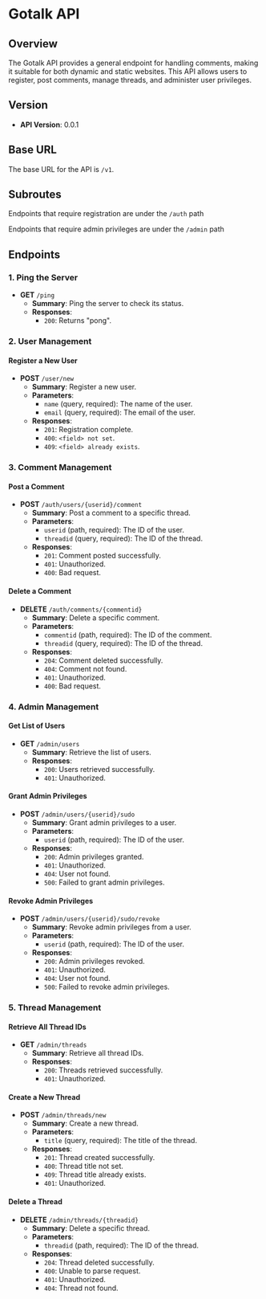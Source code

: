 # Gotalk API

## Overview

The Gotalk API provides a general endpoint for handling comments, making it suitable for both dynamic and static websites. This API allows users to register, post comments, manage threads, and administer user privileges.

## Version

- **API Version**: 0.0.1

## Base URL

The base URL for the API is `/v1`.

## Subroutes

Endpoints that require registration are under the `/auth` path

Endpoints that require admin privileges are under the `/admin` path

## Endpoints

### 1. Ping the Server

- **GET** `/ping`
  - **Summary**: Ping the server to check its status.
  - **Responses**:
    - `200`: Returns "pong".

### 2. User Management

#### Register a New User

- **POST** `/user/new`
  - **Summary**: Register a new user.
  - **Parameters**:
    - `name` (query, required): The name of the user.
    - `email` (query, required): The email of the user.
  - **Responses**:
    - `201`: Registration complete.
    - `400`: `<field> not set`.
    - `409`: `<field> already exists`.

### 3. Comment Management

#### Post a Comment

- **POST** `/auth/users/{userid}/comment`
  - **Summary**: Post a comment to a specific thread.
  - **Parameters**:
    - `userid` (path, required): The ID of the user.
    - `threadid` (query, required): The ID of the thread.
  - **Responses**:
    - `201`: Comment posted successfully.
    - `401`: Unauthorized.
    - `400`: Bad request.

#### Delete a Comment

- **DELETE** `/auth/comments/{commentid}`
  - **Summary**: Delete a specific comment.
  - **Parameters**:
    - `commentid` (path, required): The ID of the comment.
    - `threadid` (query, required): The ID of the thread.
  - **Responses**:
    - `204`: Comment deleted successfully.
    - `404`: Comment not found.
    - `401`: Unauthorized.
    - `400`: Bad request.

### 4. Admin Management

#### Get List of Users

- **GET** `/admin/users`
  - **Summary**: Retrieve the list of users.
  - **Responses**:
    - `200`: Users retrieved successfully.
    - `401`: Unauthorized.

#### Grant Admin Privileges

- **POST** `/admin/users/{userid}/sudo`
  - **Summary**: Grant admin privileges to a user.
  - **Parameters**:
    - `userid` (path, required): The ID of the user.
  - **Responses**:
    - `200`: Admin privileges granted.
    - `401`: Unauthorized.
    - `404`: User not found.
    - `500`: Failed to grant admin privileges.

#### Revoke Admin Privileges

- **POST** `/admin/users/{userid}/sudo/revoke`
  - **Summary**: Revoke admin privileges from a user.
  - **Parameters**:
    - `userid` (path, required): The ID of the user.
  - **Responses**:
    - `200`: Admin privileges revoked.
    - `401`: Unauthorized.
    - `404`: User not found.
    - `500`: Failed to revoke admin privileges.

### 5. Thread Management

#### Retrieve All Thread IDs

- **GET** `/admin/threads`
  - **Summary**: Retrieve all thread IDs.
  - **Responses**:
    - `200`: Threads retrieved successfully.
    - `401`: Unauthorized.

#### Create a New Thread

- **POST** `/admin/threads/new`
  - **Summary**: Create a new thread.
  - **Parameters**:
    - `title` (query, required): The title of the thread.
  - **Responses**:
    - `201`: Thread created successfully.
    - `400`: Thread title not set.
    - `409`: Thread title already exists.
    - `401`: Unauthorized.

#### Delete a Thread

- **DELETE** `/admin/threads/{threadid}`
  - **Summary**: Delete a specific thread.
  - **Parameters**:
    - `threadid` (path, required): The ID of the thread.
  - **Responses**:
    - `204`: Thread deleted successfully.
    - `400`: Unable to parse request.
    - `401`: Unauthorized.
    - `404`: Thread not found.

